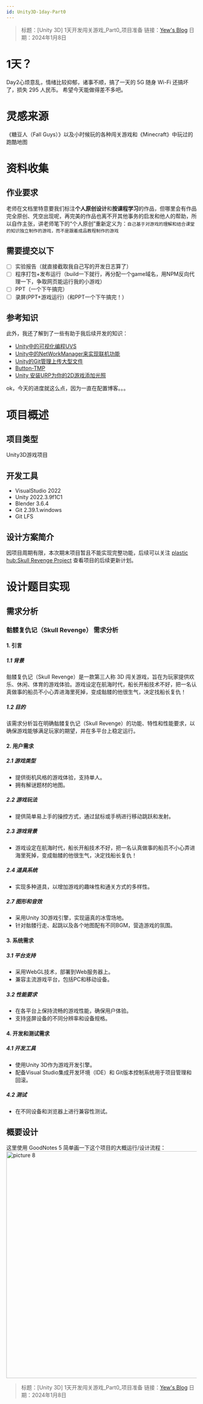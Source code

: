 ```yaml
---
id: Unity3D-1day-Part0
---
```

> 标题：[Unity 3D] 1天开发闯关游戏_Part0_项目准备
> 链接：[Yew's Blog](http://ley.asia/)
> 日期：2024年1月8日
<!--  图库：https://cdn.jsdelivr.net/gh/LeonYew-SWPU/FileTem@main -->

# 1天？
Day2心烦意乱，情绪比较抑郁，诸事不顺，搞了一天的 5G 随身 Wi-Fi 还搞坏了，损失 295 人民币。
希望今天能做得差不多吧。

# 灵感来源
《糖豆人（Fall Guys）》以及小时候玩的各种闯关游戏和《Minecraft》中玩过的跑酷地图
# 资料收集
## 作业要求
老师在文档里特意要我们标注**个人原创设计**和**按课程学习**的作品，但哪里会有作品完全原创、凭空出现呢，再完美的作品也离不开其他事务的启发和他人的帮助，所以自作主张，讲老师笔下的“个人原创”重新定义为：`自己基于对游戏的理解和结合课堂的知识独立制作的游戏，而不是跟着成品教程制作的游戏`
## 需要提交以下
- [ ] 实验报告（就直接截取我自己写的开发日志算了）
- [ ] 程序打包+发布运行（build一下就行，再分配一个game域名，用NPM反向代理一下，争取网页能运行我的小游戏）
- [ ] PPT（一个下午搞完）
- [ ] 录屏(PPT+游戏运行)（和PPT一个下午搞完！）

## 参考知识
此外，我还了解到了一些有助于我后续开发的知识：

- [Unity中的可视化编程UVS](https://www.bilibili.com/video/BV15g4y177wd/)
- [Unity中的NetWorkManager来实现联机功能](https://www.bilibili.com/video/BV1As411L7P8/)
- [Unity的Git管理上传大型文件](https://blog.csdn.net/m0_56494923/article/details/130998078)
- [Button-TMP](https://www.bilibili.com/video/BV16o4y1w7U5/)
- [Unity 安装URP为你的2D游戏添加光照](https://www.bilibili.com/video/BV1ea4y1R7n5/)

ok，今天的进度就这么点，因为一直在配置博客。。。

# 项目概述
## 项目类型
Unity3D游戏项目
## 开发工具
- VisualStudio 2022
- Unity 2022.3.9f1C1
- Blender 3.6.4
- Git 2.39.1.windows
- Git LFS
## 设计方案简介
因项目周期有限，本次期末项目暂且不能实现完整功能，后续可以关注 [plastic hub:Skull Revenge Project](https://plastichub.unity.cn/leonyew/SkullRevengeProject) 查看项目的后续更新计划。

# 设计题目实现
## 需求分析
### 骷髅复仇记（Skull Revenge） 需求分析
#### 1. 引言
##### 1.1 背景
骷髅复仇记（Skull Revenge）是一款第三人称 3D 闯关游戏，旨在为玩家提供欢乐、休闲、体育的游戏体验。游戏设定在航海时代，船长开船技术不好，把一名认真做事的船员不小心弄进海里死掉，变成骷髅的他很生气，决定找船长复仇！

##### 1.2 目的
该需求分析旨在明确骷髅复仇记（Skull Revenge）的功能、特性和性能要求，以确保游戏能够满足玩家的期望，并在多平台上稳定运行。

#### 2. 用户需求

##### 2.1 游戏类型
- 提供街机风格的游戏体验，支持单人。
- 拥有解谜题材的地图。

##### 2.2 游戏玩法
- 提供简单易上手的操控方式，通过鼠标或手柄进行移动跳跃和发射。

##### 2.3 游戏背景
- 游戏设定在航海时代，船长开船技术不好，把一名认真做事的船员不小心弄进海里死掉，变成骷髅的他很生气，决定找船长复仇！

##### 2.4 道具系统
- 实现多种道具，以增加游戏的趣味性和通关方式的多样性。

##### 2.7 图形和音效
- 采用Unity 3D游戏引擎，实现逼真的冰雪场地。
- 针对骷髅行走、起跳以及各个地图配有不同BGM，营造游戏的氛围。

#### 3. 系统需求

##### 3.1 平台支持
- 采用WebGL技术，部署到Web服务器上。
- 兼容主流游戏平台，包括PC和移动设备。

##### 3.2 性能要求
- 在各平台上保持流畅的游戏性能，确保用户体验。
- 支持竖屏设备的不同分辨率和设备规格。

#### 4. 开发和测试需求

##### 4.1 开发工具
- 使用Unity 3D作为游戏开发引擎。
- 配备Visual Studio集成开发环境（IDE）和 Git版本控制系统用于项目管理和回滚。

##### 4.2 测试
- 在不同设备和浏览器上进行兼容性测试。

## 概要设计
这里使用 GoodNotes 5 简单画一下这个项目的大概运行/设计流程：
<img alt="picture 8" src="https://cdn.jsdelivr.net/gh/LeonYew-SWPU/FileTem@main/imgs/2024/01/20240110-113636.jpg" width="600" />

> 标题：[Unity 3D] 1天开发闯关游戏_Part0_项目准备
> 链接：[Yew's Blog](http://ley.asia/)
> 日期：2024年1月8日
